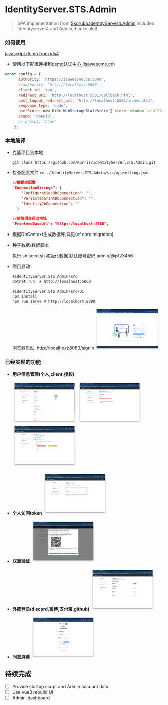 # IdentityServer.STS.Admin

>SPA implementation from [Skoruba.IdentityServer4.Admin](https://github.com/skoruba/IdentityServer4.Admin)
>includes Identityserver4 and Admin,thanks alot!


### 如何使用
[javascript demo from ids4](https://identityserver4.readthedocs.io/en/latest/quickstarts/4_javascript_client.html)
- 使用以下配置连接到[demo认证中心 (isawesome.cn)](https://identity.isawesome.cn/signIn)
```javascript
const config = {
      authority: 'https://isawesome.cn:5000',
      //authority: 'http://localhost:5000',
      client_id: 'spa',
      redirect_uri: 'http://localhost:5501/callback.html',
      post_logout_redirect_uri: 'http://localhost:5501/index.html',
      response_type: 'code',
      userStore: new Oidc.WebStorageStateStore({ store: window.localStorage }),
      scope: 'openid',
      // prompt: 'none'
    };
```

### 本地编译

- 克隆项目到本地

    ```shell
    git clone https://github.com/Kurris/IdentityServer.STS.Admin.git
    ```

- 检查配置文件 `cd ./IdentityServer.STS.Admin/src/appsetting.json`

    ```json
    //数据库配置
    "ConnectionStrings": {
        "ConfigurationDbConnection": "",
        "PersistedGrantDbConnection": "",
        "IdentityDbConnection": ""
      }
    ```

    ```json
    //前端项目启动地址
    "FrontendBaseUrl": "http://localhost:8080",
    ```

- 根据DbContext生成数据库,详见(ef core migration)

- 种子数据/数据脚本

    执行 sh seed.sh 初始化数据
    默认账号密码 admin/@p123456

- 项目启动

    ```shell
    #IdentityServer.STS.Admin/src
    dotnet run  # http://localhost:5000
    
    #IdentityServer.STS.Admin/src/UI
    npm install
    npm run serve # http://localhost:8080
    ```
    
    浏览器启动: http://localhost:8080/signIn
    <img src="./images/signin.png" alt="signin" style="zoom:20%;" />
### 已经实现的功能

- **用户信息管理(个人,client,授权)**

    <img src="./images/profile.png" alt="profile" style="zoom:20%;" />
	<img src="./images/account.png" alt="account" style="zoom:20%;" />
	<img src="./images/granted.png" alt="granted" style="zoom:20%;" />
	
- **个人访问token**
	<img src="./images/pat.png" alt="pat" style="zoom:20%;" />
	
- **双重验证**
	<img src="./images/2fa.png" alt="2fa" style="zoom:20%;" />
	
- **外部登录(discord,微博,支付宝,github)**
	<img src="./images/externallogin.png" alt="externallogin" style="zoom:20%;" />
	
- **同意屏幕**
	<img src="./images/consent.png" alt="consent" style="zoom:20%;" />

## 待续完成

- [ ] Provide startup script and Admin account data
- [ ] Use vue3 rebuild UI
- [ ] Admin-dashboard
